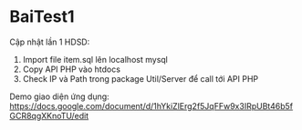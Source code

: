 # BaiTest1
Cập nhật lần 1 
HDSD:
1. Import file item.sql lên localhost mysql
2. Copy API PHP vào htdocs 
3. Check IP và Path trong package Util/Server để call tới API PHP

Demo giao diện ứng dụng: https://docs.google.com/document/d/1hYkiZlErg2f5JqFFw9x3IRpUBt46b5fGCR8qgXKnoTU/edit
